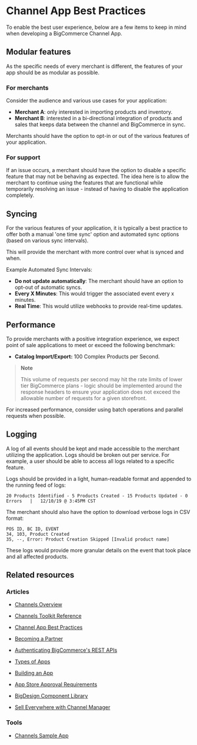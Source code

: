 # Channel App Best Practices

<!-- Dev Center URL: https://developer.bigcommerce.com/api-docs/channels/guide/channel-app-best-practices -->



To enable the best user experience, below are a few items to keep in mind when developing a BigCommerce Channel App.

## Modular features

As the specific needs of every merchant is different, the features of your app should be as modular as possible.

### For merchants

Consider the audience and various use cases for your application:

- **Merchant A**: only interested in importing products and inventory.
- **Merchant B**: interested in a bi-directional integration of products and sales that keeps data between the channel and BigCommerce in sync.

Merchants should have the option to opt-in or out of the various features of your application.

### For support

If an issue occurs, a merchant should have the option to disable a specific feature that may not be behaving as expected. The idea here is to allow the merchant to continue using the features that are functional while temporarily resolving an issue - instead of having to disable the application completely.

## Syncing

For the various features of your application, it is typically a best practice to offer both a manual 'one time sync' option and automated sync options (based on various sync intervals).

This will provide the merchant with more control over what is synced and when.

Example Automated Sync Intervals:

- **Do not update automatically**: The merchant should have an option to opt-out of automatic syncs.
- **Every X Minutes**: This would trigger the associated event every x minutes.
- **Real Time**: This would utilize webhooks to provide real-time updates.

## Performance

To provide merchants with a positive integration experience, we expect point of sale applications to meet or exceed the following benchmark:

- **Catalog Import/Export:** 100 Complex Products per Second.

<!-- theme: info -->

> **Note**
>
> This volume of requests per second may hit the rate limits of lower tier BigCommerce plans - logic should be implemented around the response headers to ensure your application does not exceed the allowable number of requests for a given storefront.

For increased performance, consider using batch operations and parallel requests when possible.

## Logging

A log of all events should be kept and made accessible to the merchant utilizing the application.
Logs should be broken out per service. For example, a user should be able to access all logs related to a specific feature.

Logs should be provided in a light, human-readable format and appended to the running feed of logs:

```shell
20 Products Identified - 5 Products Created - 15 Products Updated - 0 Errors   |   12/10/19 @ 3:45PM CST
```

The merchant should also have the option to download verbose logs in CSV format:

```shell
POS ID, BC ID, EVENT
34, 103, Product Created
35, --, Error: Product Creation Skipped [Invalid product name]
```

These logs would provide more granular details on the event that took place and all affected products.

## Related resources

### Articles

- [Channels Overview](/api-docs/channels/channels-overview)
- [Channels Toolkit Reference](/api-docs/channels/guide/channels-toolkit-reference)

- [Channel App Best Practices](/api-docs/getting-started/best-practices)
- [Becoming a Partner](/api-docs/partner/becoming-a-partner)
- [Authenticating BigCommerce's REST APIs](/api-docs/getting-started/authentication/rest-api-authentication)
- [Types of Apps](/api-docs/getting-started/building-apps-bigcommerce/types-of-apps)
- [Building an App](/api-docs/getting-started/building-apps-bigcommerce/building-apps)
- [App Store Approval Requirements](/api-docs/partner/app-store-approval-requirements)
- [BigDesign Component Library](https://developer.bigcommerce.com/big-design/?path=/story/badge--overview)
- [Sell Everywhere with Channel Manager](https://support.bigcommerce.com/s/article/Selling-Everywhere-with-Channel-Manager)

### Tools

- [Channels Sample App](https://github.com/bigcommerce/channels-app)
